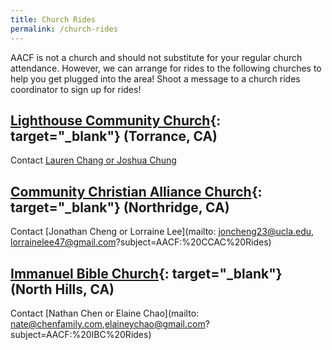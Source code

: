 ```yaml
---
title: Church Rides
permalink: /church-rides
---
```


AACF is not a church and should not substitute for your regular church attendance. However, we can arrange for rides to the following churches to help you get plugged into the area! Shoot a message to a church rides coordinator to sign up for rides!

## [Lighthouse Community Church](https://lighthousesouthbay.org/){: target="_blank"} (Torrance, CA)
Contact [Lauren Chang or Joshua Chung](mailto:changlauren9@gmail.com,jdchung4s@g.ucla.edu?subject=AACF:%20Lighthouse%20Rides)

## [Community Christian Alliance Church](http://www.ccalliance.com/){: target="_blank"} (Northridge, CA)
Contact [Jonathan Cheng or Lorraine Lee](mailto: joncheng23@ucla.edu, lorrainelee47@gmail.com?subject=AACF:%20CCAC%20Rides)

## [Immanuel Bible Church](https://ibcbible.org/){: target="_blank"} (North Hills, CA)
Contact [Nathan Chen or Elaine Chao](mailto: nate@chenfamily.com,elaineychao@gmail.com?subject=AACF:%20IBC%20Rides)
